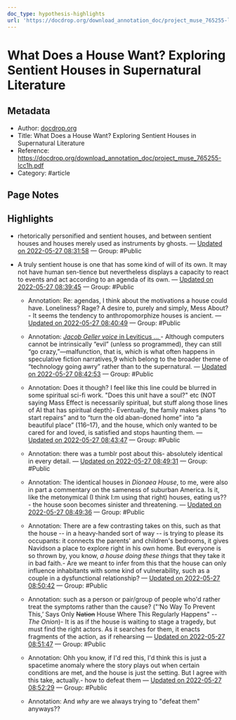 ```yaml
---
doc_type: hypothesis-highlights
url: 'https://docdrop.org/download_annotation_doc/project_muse_765255-lcc1h.pdf'
---
```

# What Does a House Want? Exploring Sentient Houses in Supernatural Literature

## Metadata
- Author: [docdrop.org]()
- Title: What Does a House Want? Exploring Sentient Houses in Supernatural Literature
- Reference: https://docdrop.org/download_annotation_doc/project_muse_765255-lcc1h.pdf
- Category: #article

## Page Notes


## Highlights
- rhetorically personified and sentient houses, and between sentient houses and houses merely used as instruments by ghosts. — [Updated on 2022-05-27 08:31:58](https://hyp.is/CXQstt1MEey6QksTm4tzsw/docdrop.org/download_annotation_doc/project_muse_765255-lcc1h.pdf)  — Group: #Public

-  A truly sentient house is one that has some kind of will of its own. It may not have human sen-tience but nevertheless displays a capacity to react to events and act according to an agenda of its own. — [Updated on 2022-05-27 08:39:45](https://hyp.is/H67-Vt1NEey6Rsv4KUrNjg/docdrop.org/download_annotation_doc/project_muse_765255-lcc1h.pdf)  — Group: #Public

   - Annotation: Re: agendas, I think about the motivations a house could have. Loneliness? Rage? A desire to, purely and simply, Mess About?- It seems the tendency to anthropomorphize houses is ancient. — [Updated on 2022-05-27 08:40:49](https://hyp.is/RatTjt1NEeyfNiOjX4y5oA/docdrop.org/download_annotation_doc/project_muse_765255-lcc1h.pdf)  — Group: #Public

   - Annotation: [*Jacob Geller voice* in Leviticus ... ](https://youtu.be/mexs39y0Imw)- Although computers cannot be intrinsically “evil” (unless so programmed), they can still “go crazy,”—malfunction, that is, which is what often happens in speculative fiction narratives,9 which belong to the broader theme of “technology going awry” rather than to the supernatural. — [Updated on 2022-05-27 08:42:53](https://hyp.is/j7N4xt1NEeymgTcjhVoWLQ/docdrop.org/download_annotation_doc/project_muse_765255-lcc1h.pdf)  — Group: #Public

   - Annotation: Does it though? I feel like this line could be blurred in some spiritual sci-fi work. "Does this unit have a soul?" etc (NOT saying Mass Effect is necessarily spiritual, but stuff along those lines of AI that has spiritual depth)- Eventually, the family makes plans “to start repairs” and to “turn the old aban-doned home” into “a beautiful place” (116–17), and the house, which only wanted to be cared for and loved, is satisfied and stops haunting them. — [Updated on 2022-05-27 08:43:47](https://hyp.is/rUNY6N1NEeypSJ8eGK476Q/docdrop.org/download_annotation_doc/project_muse_765255-lcc1h.pdf)  — Group: #Public

   - Annotation: there was a tumblr post about this- absolutely identical in every detail. — [Updated on 2022-05-27 08:49:31](https://hyp.is/QEQb5t1OEeyLmvvtM8FnWw/docdrop.org/download_annotation_doc/project_muse_765255-lcc1h.pdf)  — Group: #Public

   - Annotation: The identical houses in *Dionaea House*, to me, were also in part a commentary on the sameness of suburban America. Is it, like the metonymical (I think I:m using that right) houses, eating us??- the house soon becomes sinister and threatening. — [Updated on 2022-05-27 08:49:36](https://hyp.is/_G9gGt1NEey4FM93s3Ud1Q/docdrop.org/download_annotation_doc/project_muse_765255-lcc1h.pdf)  — Group: #Public

   - Annotation: There are a few contrasting takes on this, such as that the house -- in a heavy-handed sort of way -- is trying to please its occupants: it connects the parents' and children's bedrooms, it gives Navidson a place to explore right in his own home. But everyone is so thrown by, you know, *a house doing these things* that they take it in bad faith.- Are we meant to infer from this that the house can only influence inhabitants with some kind of vulnerability, such as a couple in a dysfunctional relationship? — [Updated on 2022-05-27 08:50:42](https://hyp.is/eaMxdN1OEey1MmNloeLx_g/docdrop.org/download_annotation_doc/project_muse_765255-lcc1h.pdf)  — Group: #Public

   - Annotation: such as a person or pair/group of people who'd rather treat the symptoms rather than the cause? ("‘No Way To Prevent This,’ Says Only <s>Nation</s> House Where This Regularly Happens" -- *The Onion*)- It is as if the house is waiting to stage a tragedy, but must find the right actors. As it searches for them, it enacts fragments of the action, as if rehearsing — [Updated on 2022-05-27 08:51:47](https://hyp.is/zlDVeN1OEey_W5sc7SdZYA/docdrop.org/download_annotation_doc/project_muse_765255-lcc1h.pdf)  — Group: #Public

   - Annotation: Ohh you know, if I'd red this, I'd think this is just a spacetime anomaly where the story plays out when certain conditions are met, and the house is just the setting. But I agree with this take, actually.- how to defeat them — [Updated on 2022-05-27 08:52:29](https://hyp.is/50W-Nt1OEey4DC_-wd0Now/docdrop.org/download_annotation_doc/project_muse_765255-lcc1h.pdf)  — Group: #Public

   - Annotation: And *why* are we always trying to "defeat them" anyways??
